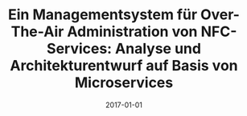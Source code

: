 ---
abstract: ''
authors:
- Tobias Hammerer
date: '2017-01-01'
featured: false
links:
- name: Publik
  url: https://publik.tuwien.ac.at/showentry.php?ID=267521&lang=2
publication_types:
- '7'
publishDate: '2017-01-01'
title: 'Ein Managementsystem für Over-The-Air Administration von NFC-Services: Analyse
  und Architekturentwurf auf Basis von Microservices'
url_pdf: ''
---
